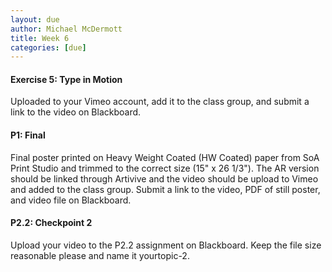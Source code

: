 ```yaml
---
layout: due
author: Michael McDermott
title: Week 6
categories: [due]
---
```

#### Exercise 5: Type in Motion
Uploaded to your Vimeo account, add it to the class group, and submit a link to the video on Blackboard.

#### P1: Final
Final poster printed on Heavy Weight Coated (HW Coated) paper from SoA Print Studio and trimmed to the correct size (15" x 26 1/3"). The AR version should be linked through Artivive and the video should be upload to Vimeo and added to the class group. Submit a link to the video, PDF of still poster, and video file on Blackboard.

#### P2.2: Checkpoint 2
Upload your video to the P2.2 assignment on Blackboard. Keep the file size reasonable please and name it yourtopic-2.
